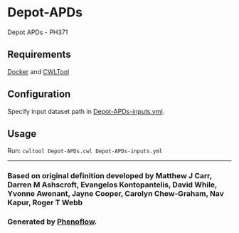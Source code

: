 # Depot-APDs

Depot APDs - PH371

## Requirements

[Docker](https://docs.docker.com/install/) and [CWLTool](https://github.com/common-workflow-language/cwltool#install)

## Configuration

Specify input dataset path in [Depot-APDs-inputs.yml](Depot-APDs-inputs.yml).

## Usage

Run: `cwltool Depot-APDs.cwl Depot-APDs-inputs.yml`

***

### Based on original definition developed by Matthew J Carr, Darren M Ashscroft, Evangelos Kontopantelis, David While, Yvonne Awenant, Jayne Cooper, Carolyn Chew-Graham, Nav Kapur, Roger T Webb
### Generated by [Phenoflow](https://kclhi.org/phenoflow).
